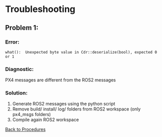 # Troubleshooting
## Problem 1:
### Error:

`what():  Unexpected byte value in Cdr::deserialize(bool), expected 0 or 1`

### Diagnostic:

PX4 messages are different from the ROS2 messages

### Solution:

1. Generate ROS2 messages using the python script
2. Remove build/ install/ log/ folders from ROS2 workspace (only px4_msgs folders)
3. Compile again ROS2 workspace

[Back to Procedures](../README.md)
